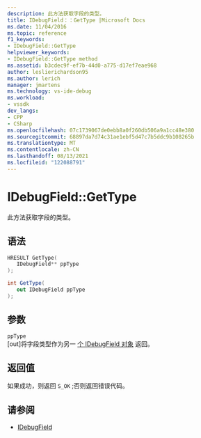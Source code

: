 ```yaml
---
description: 此方法获取字段的类型。
title: IDebugField：：GetType |Microsoft Docs
ms.date: 11/04/2016
ms.topic: reference
f1_keywords:
- IDebugField::GetType
helpviewer_keywords:
- IDebugField::GetType method
ms.assetid: b3cdec9f-ef7b-44d0-a775-d17ef7eae968
author: leslierichardson95
ms.author: lerich
manager: jmartens
ms.technology: vs-ide-debug
ms.workload:
- vssdk
dev_langs:
- CPP
- CSharp
ms.openlocfilehash: 07c1739067de0ebb8a0f260db506a9a1cc48e380
ms.sourcegitcommit: 68897da7d74c31ae1ebf5d47c7b5ddc9b108265b
ms.translationtype: MT
ms.contentlocale: zh-CN
ms.lasthandoff: 08/13/2021
ms.locfileid: "122088791"
---
```

# <a name="idebugfieldgettype"></a>IDebugField::GetType
此方法获取字段的类型。

## <a name="syntax"></a>语法

```cpp
HRESULT GetType( 
   IDebugField** ppType
);
```

```csharp
int GetType(
   out IDebugField ppType
);
```

## <a name="parameters"></a>参数
`ppType`\
[out]将字段类型作为另一 [个 IDebugField 对象](../../../extensibility/debugger/reference/idebugfield.md) 返回。

## <a name="return-value"></a>返回值
 如果成功，则返回 `S_OK` ;否则返回错误代码。

## <a name="see-also"></a>请参阅
- [IDebugField](../../../extensibility/debugger/reference/idebugfield.md)
